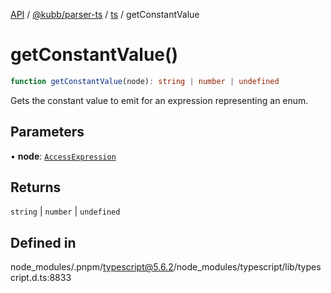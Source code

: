 [API](../../../../../packages.md) / [@kubb/parser-ts](../../../index.md) / [ts](../index.md) / getConstantValue

# getConstantValue()

```ts
function getConstantValue(node): string | number | undefined
```

Gets the constant value to emit for an expression representing an enum.

## Parameters

• **node**: [`AccessExpression`](../type-aliases/AccessExpression.md)

## Returns

`string` \| `number` \| `undefined`

## Defined in

node\_modules/.pnpm/typescript@5.6.2/node\_modules/typescript/lib/typescript.d.ts:8833
